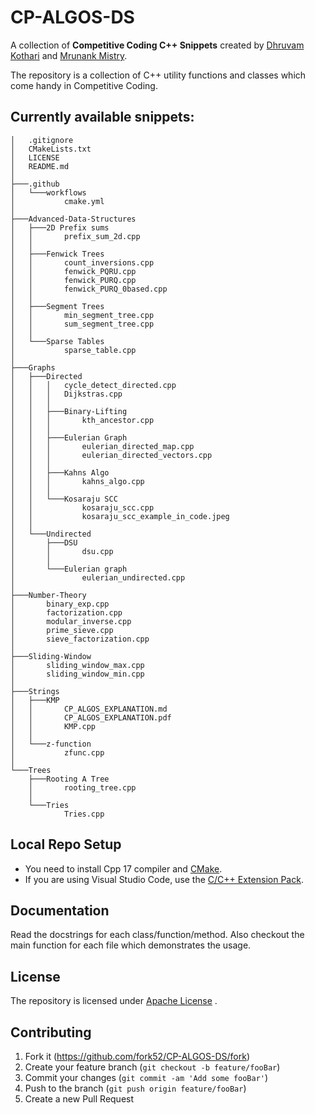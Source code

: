 # CP-ALGOS-DS

A collection of **Competitive Coding C++ Snippets** created by [Dhruvam Kothari](https://github.com/decimalpack) and [Mrunank Mistry](https://github.com/fork52).

The repository is a collection of C++ utility functions and classes which come handy in Competitive Coding. 

## Currently available snippets:
```
│   .gitignore
│   CMakeLists.txt
│   LICENSE
│   README.md
│
├───.github
│   └───workflows
│           cmake.yml
│
├───Advanced-Data-Structures
│   ├───2D Prefix sums
│   │       prefix_sum_2d.cpp
│   │
│   ├───Fenwick Trees
│   │       count_inversions.cpp
│   │       fenwick_PQRU.cpp
│   │       fenwick_PURQ.cpp
│   │       fenwick_PURQ_0based.cpp
│   │
│   ├───Segment Trees
│   │       min_segment_tree.cpp
│   │       sum_segment_tree.cpp
│   │
│   └───Sparse Tables
│           sparse_table.cpp
│
├───Graphs
│   ├───Directed
│   │   │   cycle_detect_directed.cpp
│   │   │   Dijkstras.cpp
│   │   │
│   │   ├───Binary-Lifting
│   │   │       kth_ancestor.cpp
│   │   │
│   │   ├───Eulerian Graph
│   │   │       eulerian_directed_map.cpp
│   │   │       eulerian_directed_vectors.cpp
│   │   │
│   │   ├───Kahns Algo
│   │   │       kahns_algo.cpp
│   │   │
│   │   └───Kosaraju SCC
│   │           kosaraju_scc.cpp
│   │           kosaraju_scc_example_in_code.jpeg
│   │
│   └───Undirected
│       ├───DSU
│       │       dsu.cpp
│       │
│       └───Eulerian graph
│               eulerian_undirected.cpp
│
├───Number-Theory
│       binary_exp.cpp
│       factorization.cpp
│       modular_inverse.cpp
│       prime_sieve.cpp
│       sieve_factorization.cpp
│
├───Sliding-Window
│       sliding_window_max.cpp
│       sliding_window_min.cpp
│
├───Strings
│   ├───KMP
│   │       CP_ALGOS_EXPLANATION.md
│   │       CP_ALGOS_EXPLANATION.pdf
│   │       KMP.cpp
│   │
│   └───z-function
│           zfunc.cpp
│
└───Trees
    ├───Rooting A Tree
    │       rooting_tree.cpp
    │
    └───Tries
            Tries.cpp
```

## Local Repo Setup
- You need to install Cpp 17 compiler and [CMake](https://cmake.org/install/). 
- If you are using Visual Studio Code, use the [C/C++ Extension Pack](https://marketplace.visualstudio.com/items?itemName=ms-vscode.cpptools-extension-pack).

## Documentation
Read the docstrings for each class/function/method. Also checkout the main function for each file which demonstrates the usage.

## License
The repository is licensed under [Apache License][license-url] .

## Contributing

1. Fork it (<https://github.com/fork52/CP-ALGOS-DS/fork>)
2. Create your feature branch (`git checkout -b feature/fooBar`)
3. Commit your changes (`git commit -am 'Add some fooBar'`)
4. Push to the branch (`git push origin feature/fooBar`)
5. Create a new Pull Request


<!-- Markdown link & img dfn's -->
[license-url]:https://github.com/fork52/CP-ALGOS-DS/blob/main/LICENSE

